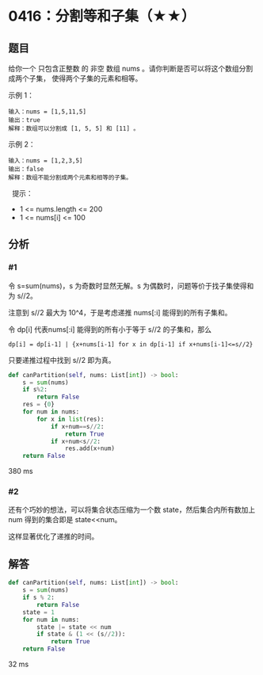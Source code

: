 # 0416：分割等和子集（★★）


## 题目

给你一个 只包含正整数 的 非空 数组 nums 。请你判断是否可以将这个数组分割成两个子集，
使得两个子集的元素和相等。

示例 1：

    输入：nums = [1,5,11,5]
    输出：true
    解释：数组可以分割成 [1, 5, 5] 和 [11] 。
示例 2：
    
    输入：nums = [1,2,3,5]
    输出：false
    解释：数组不能分割成两个元素和相等的子集。
 
提示：
- 1 <= nums.length <= 200
- 1 <= nums[i] <= 100


## 分析

### #1

令 s=sum(nums)，s 为奇数时显然无解。s 为偶数时，问题等价于找子集使得和为 s//2。

注意到 s//2 最大为 10^4，于是考虑递推 nums[:i] 能得到的所有子集和。

令 dp[i] 代表nums[:i] 能得到的所有小于等于 s//2 的子集和，那么

    dp[i] = dp[i-1] | {x+nums[i-1] for x in dp[i-1] if x+nums[i-1]<=s//2}
    
只要递推过程中找到 s//2 即为真。

```python
def canPartition(self, nums: List[int]) -> bool:
    s = sum(nums)
    if s%2:
        return False
    res = {0}
    for num in nums:
        for x in list(res):
            if x+num==s//2:
                return True
            if x+num<s//2:
                res.add(x+num)
    return False
```
380 ms

### #2

还有个巧妙的想法，可以将集合状态压缩为一个数 state，然后集合内所有数加上 num 得到的集合即是 state<<num。

这样显著优化了递推的时间。

## 解答

```python
def canPartition(self, nums: List[int]) -> bool:
    s = sum(nums)
    if s % 2:
        return False
    state = 1
    for num in nums:
        state |= state << num
        if state & (1 << (s//2)):
            return True
    return False
```
32 ms

